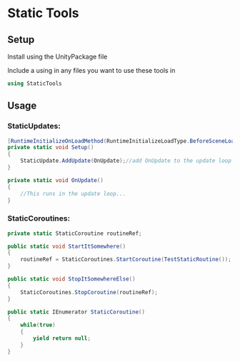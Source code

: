 # Static Tools
 
## Setup
Install using the UnityPackage file

Include a using in any files you want to use these tools in
```csharp
using StaticTools
```

## Usage
### StaticUpdates:
```csharp
[RuntimeInitializeOnLoadMethod(RuntimeInitializeLoadType.BeforeSceneLoad)]
private static void Setup() 
{
    StaticUpdate.AddUpdate(OnUpdate);//add OnUpdate to the update loop
}

private static void OnUpdate() 
{
    //This runs in the update loop...
}
```

### StaticCoroutines:
```csharp
private static StaticCoroutine routineRef;

public static void StartItSomewhere()
{
    routineRef = StaticCoroutines.StartCoroutine(TestStaticRoutine());
}

public static void StopItSomewhereElse()
{
    StaticCoroutines.StopCoroutine(routineRef);
}

public static IEnumerator StaticCoroutine()
{
    while(true)
    {
        yield return null;
    }
}
```